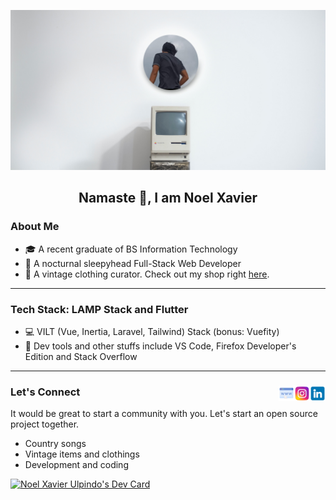 ![Header](img/new_banner.jpg)

## <h2 align="center">Namaste 👋, I am Noel Xavier</h2>

### About Me

<!--START_SECTION:about-->

- 🎓 A recent graduate of BS Information Technology
- 🦉 A nocturnal sleepyhead Full-Stack Web Developer
- 👕 A vintage clothing curator. Check out my shop right [here](https://www.instagram.com/99th.chronicles/).
<!--END_SECTION:about-->

---

### Tech Stack: LAMP Stack and Flutter

<!--START_SECTION:stack-->

- 💻 VILT (Vue, Inertia, Laravel, Tailwind) Stack (bonus: Vuefity)
- 🔧 Dev tools and other stuffs include VS Code, Firefox Developer's Edition and Stack Overflow
<!--END_SECTION:stack-->

---

<h3>
Let's Connect 
<a href="https://www.linkedin.com/in/noel-xavier-ulpindo-084278205/"><img align="right" src="img/linkedin.png" alt="icon | LinkedIn" width="25px"/></a>
<a href="https://www.instagram.com/dlastnoel/"><img align="right" src="img/instagram.png" alt="icon | Instagram" width="25px"/></a>
<a href="https://portfoliov1-noelxavier.vercel.app/"><img align="right" src="img/website.png" alt="icon | LinkedIn" width="25px"/></a>
</h3>
It would be great to start a community with you. Let's start an open source project together.

<!--START_SECTION:connect-->

- Country songs
- Vintage items and clothings
- Development and coding
<!--END_SECTION:connect-->

<a href="https://app.daily.dev/dlastnoel"><img src="https://api.daily.dev/devcards/v2/3z6eNbQ4DbMJYtff8hXgG.png?type=default&r=tvv" width="356" alt="Noel Xavier Ulpindo's Dev Card"/></a>
